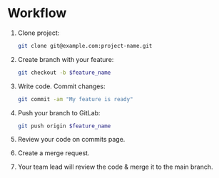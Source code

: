 # Workflow

1.  Clone project:

    ```bash
    git clone git@example.com:project-name.git
    ```

1.  Create branch with your feature:

    ```bash
    git checkout -b $feature_name
    ```

1.  Write code. Commit changes:

    ```bash
    git commit -am "My feature is ready"
    ```

1.  Push your branch to GitLab:

    ```bash
    git push origin $feature_name
    ```

1.  Review your code on commits page.

1.  Create a merge request.

1.  Your team lead will review the code &amp; merge it to the main branch.
